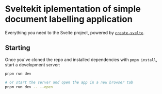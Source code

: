 # Sveltekit iplementation of simple document labelling application

Everything you need to the Svelte project, powered by [`create-svelte`](https://github.com/sveltejs/kit/tree/master/packages/create-svelte).


## Starting

Once you've cloned the repo and installed dependencies with `pnpm install`, start a development server:

```bash
pnpm run dev

# or start the server and open the app in a new browser tab
pnpm run dev -- --open
```

